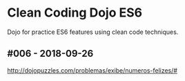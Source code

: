 # Clean Coding Dojo ES6
Dojo for practice ES6 features using clean code techniques.

## #006 - 2018-09-26
http://dojopuzzles.com/problemas/exibe/numeros-felizes/#
